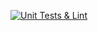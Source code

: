 [![Unit Tests & Lint](https://github.com/NikolaiZarudnev/rails-valera-online/actions/workflows/main.yml/badge.svg)](https://github.com/NikolaiZarudnev/rails-valera-online/actions/workflows/main.yml)
